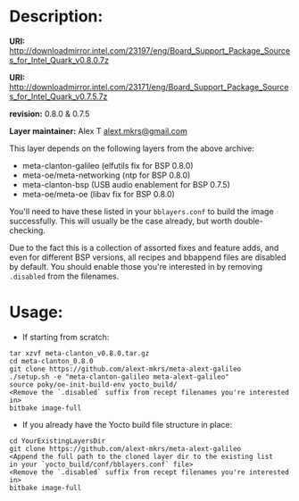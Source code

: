 Description:
============

**URI:** http://downloadmirror.intel.com/23197/eng/Board_Support_Package_Sources_for_Intel_Quark_v0.8.0.7z

**URI:** http://downloadmirror.intel.com/23171/eng/Board_Support_Package_Sources_for_Intel_Quark_v0.7.5.7z

**revision:** 0.8.0 & 0.7.5

**Layer maintainer:** Alex T <alext.mkrs@gmail.com>

This layer depends on the following layers from the above archive:

- meta-clanton-galileo (elfutils fix for BSP 0.8.0)
- meta-oe/meta-networking (ntp for BSP 0.8.0)
- meta-clanton-bsp (USB audio enablement for BSP 0.7.5)
- meta-oe/meta-oe (libav fix for BSP 0.8.0)

You'll need to have these listed in your `bblayers.conf` to build the image successfully.
This will usually be the case already, but worth double-checking.

Due to the fact this is a collection of assorted fixes and feature adds, and even for
different BSP versions, all recipes and bbappend files are disabled by default.
You should enable those you're interested in by removing `.disabled` from the filenames.

Usage:
======
* If starting from scratch:
```
tar xzvf meta-clanton_v0.8.0.tar.gz
cd meta-clanton_0.8.0
git clone https://github.com/alext-mkrs/meta-alext-galileo
./setup.sh -e "meta-clanton-galileo meta-alext-galileo"
source poky/oe-init-build-env yocto_build/
<Remove the `.disabled` suffix from recept filenames you're interested in>
bitbake image-full
```

* If you already have the Yocto build file structure in place:
```
cd YourExistingLayersDir
git clone https://github.com/alext-mkrs/meta-alext-galileo
<Append the full path to the cloned layer dir to the existing list
in your `yocto_build/conf/bblayers.conf` file>
<Remove the `.disabled` suffix from recept filenames you're interested in>
bitbake image-full
```

